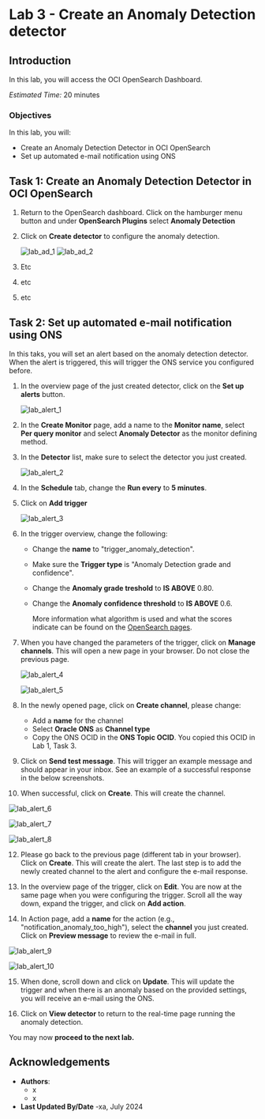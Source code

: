 # Lab 3 - Create an Anomaly Detection detector

## Introduction

In this lab, you will access the OCI OpenSearch Dashboard.

*Estimated Time:* 20 minutes

### Objectives

In this lab, you will:
* Create an Anomaly Detection Detector in OCI OpenSearch
* Set up automated e-mail notification using ONS



## Task 1: Create an Anomaly Detection Detector in OCI OpenSearch

1.	Return to the OpenSearch dashboard. Click on the hamburger menu button and under **OpenSearch Plugins** select **Anomaly Detection**

2.	Click on **Create detector** to configure the anomaly detection.

  	![lab_ad_1](images/ad_1.png)
  	![lab_ad_2](images/ad_2.png)

3. Etc

4. etc

5. etc



## Task 2: Set up automated e-mail notification using ONS

In this taks, you will set an alert based on the anomaly detection detector. When the alert is triggered, this will trigger the ONS service you configured before.

1. In the overview page of the just created detector, click on the **Set up alerts** button.

   ![lab_alert_1](images/alert_1.png)

3. In the **Create Monitor** page, add a name to the **Monitor name**, select **Per query monitor** and select **Anomaly Detector** as the monitor defining method.

4. In the **Detector** list, make sure to select the detector you just created. 
   
   ![lab_alert_2](images/alert_2.png)

5. In the **Schedule** tab, change the **Run every** to **5 minutes**.
   
6. Click on **Add trigger**

   ![lab_alert_3](images/alert_3.png)

7. In the trigger overview, change the following:
   * Change the **name** to "trigger_anomaly_detection".
   * Make sure the **Trigger type** is "Anomaly Detection grade and confidence".
   * Change the **Anomaly grade treshold** to **IS ABOVE** 0.80.
   * Change the **Anomaly confidence threshold** to **IS ABOVE** 0.6.
  
     More information what algorithm is used and what the scores indicate can be found on the [OpenSearch pages](https://opensearch.org/docs/latest/observing-your-data/ad/index/).

8. When you have changed the parameters of the trigger, click on **Manage channels**. This will open a new page in your browser. Do not close the previous page.

   ![lab_alert_4](images/alert_4.png)

   ![lab_alert_5](images/alert_5.png)

9. In the newly opened page, click on **Create channel**, please change:
   * Add a **name** for the channel
   * Select **Oracle ONS** as **Channel type**
   * Copy the ONS OCID in the **ONS Topic OCID**. You copied this OCID in Lab 1, Task 3.
  
10. Click on **Send test message**. This will trigger an example message and should appear in your inbox. See an example of a successful response in the below screenshots.

11. When successful, click on **Create**. This will create the channel.
   
   ![lab_alert_6](images/alert_6.png)
   
   ![lab_alert_7](images/alert_7.png)

   ![lab_alert_8](images/alert_8.png)

12. Please go back to the previous page (different tab in your browser). Click on **Create**. This will create the alert. The last step is to add the newly created channel to the alert and configure the e-mail response.

13. In the overview page of the trigger, click on **Edit**. You are now at the same page when you were configuring the trigger. Scroll all the way down, expand the trigger, and click on **Add action**.

14. In Action page, add a **name** for the action (e.g., "notification_anomaly_too_high"), select the **channel** you just created. Click on **Preview message** to review the e-mail in full.

  ![lab_alert_9](images/alert_9.png)

  ![lab_alert_10](images/alert_10.png)

15. When done, scroll down and click on **Update**. This will update the trigger and when there is an anomaly based on the provided settings, you will receive an e-mail using the ONS.

16. Click on **View detector** to return to the real-time page running the anomaly detection.

You may now **proceed to the next lab.**

## Acknowledgements
* **Authors**:
    * x
    * x
* **Last Updated By/Date** -xa, July 2024
